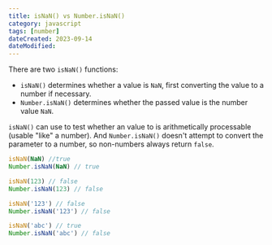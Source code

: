 ```yaml
---
title: isNaN() vs Number.isNaN()
category: javascript
tags: [number]
dateCreated: 2023-09-14
dateModified:
---
```


There are two `isNaN()` functions:

- `isNaN()` determines whether a value is `NaN`, first converting the value to a number if necessary.
- `Number.isNaN()` determines whether the passed value is the number value `NaN`.

`isNaN()` can use to test whether an value to is arithmetically processable (usable "like" a number).
And `Number.isNaN()` doesn't attempt to convert the parameter to a number, so non-numbers always return `false`.

```javascript
isNaN(NaN) //true
Number.isNaN(NaN) // true

isNaN(123) // false
Number.isNaN(123) // false

isNaN('123') // false
Number.isNaN('123') // false

isNaN('abc') // true
Number.isNaN('abc') // false
```
